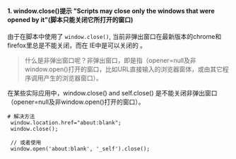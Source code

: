 #### 1. window.close()提示 "Scripts may close only the windows that were opened by it"(脚本只能关闭它所打开的窗口)

由于在脚本中使用了 `window.close()`, 当前非弹出窗口在最新版本的chrome和firefox里总是不能关闭，而在 IE中是可以关闭的 。

>什么是非弹出窗口呢？非弹出窗口，即是指（opener=null及非window.open()打开的窗口，比如URL直接输入的浏览器窗体，或由其它程序调用产生的浏览器窗口）。

在某些实际应用中，window.close() and self.close() 是不能关闭非弹出窗口（opener=null及非window.open()打开的窗口）。

```
# 解决方法
 window.location.href="about:blank";
 window.close();
 
 // 或者使用
 window.open('about:blank', '_self').close();
```